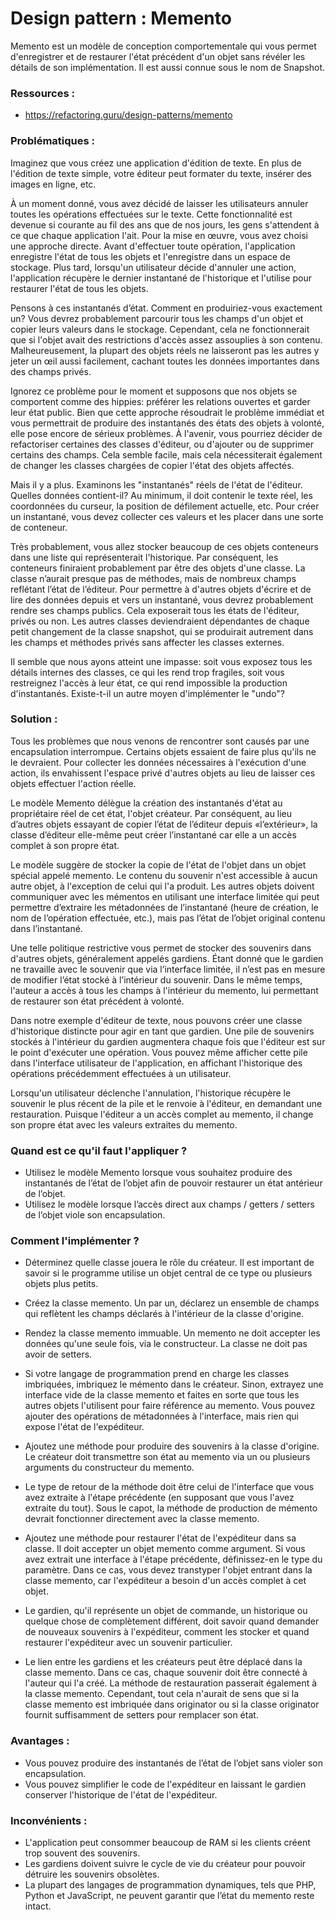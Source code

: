 # Design pattern : Memento

Memento est un modèle de conception comportementale qui vous permet d'enregistrer et de restaurer l'état précédent d'un objet sans révéler les détails de son implémentation. Il est aussi connue sous le nom de Snapshot.

### Ressources :

- https://refactoring.guru/design-patterns/memento

### Problématiques :

Imaginez que vous créez une application d'édition de texte. En plus de l'édition de texte simple, votre éditeur peut formater du texte, insérer des images en ligne, etc.

À un moment donné, vous avez décidé de laisser les utilisateurs annuler toutes les opérations effectuées sur le texte. Cette fonctionnalité est devenue si courante au fil des ans que de nos jours, les gens s'attendent à ce que chaque application l'ait. Pour la mise en œuvre, vous avez choisi une approche directe. Avant d'effectuer toute opération, l'application enregistre l'état de tous les objets et l'enregistre dans un espace de stockage. Plus tard, lorsqu'un utilisateur décide d'annuler une action, l'application récupère le dernier instantané de l'historique et l'utilise pour restaurer l'état de tous les objets.

Pensons à ces instantanés d’état. Comment en produiriez-vous exactement un? Vous devrez probablement parcourir tous les champs d'un objet et copier leurs valeurs dans le stockage. Cependant, cela ne fonctionnerait que si l'objet avait des restrictions d'accès assez assouplies à son contenu. Malheureusement, la plupart des objets réels ne laisseront pas les autres y jeter un œil aussi facilement, cachant toutes les données importantes dans des champs privés.

Ignorez ce problème pour le moment et supposons que nos objets se comportent comme des hippies: préférer les relations ouvertes et garder leur état public. Bien que cette approche résoudrait le problème immédiat et vous permettrait de produire des instantanés des états des objets à volonté, elle pose encore de sérieux problèmes. À l'avenir, vous pourriez décider de refactoriser certaines des classes d'éditeur, ou d'ajouter ou de supprimer certains des champs. Cela semble facile, mais cela nécessiterait également de changer les classes chargées de copier l'état des objets affectés.

Mais il y a plus. Examinons les "instantanés" réels de l'état de l'éditeur. Quelles données contient-il? Au minimum, il doit contenir le texte réel, les coordonnées du curseur, la position de défilement actuelle, etc. Pour créer un instantané, vous devez collecter ces valeurs et les placer dans une sorte de conteneur.

Très probablement, vous allez stocker beaucoup de ces objets conteneurs dans une liste qui représenterait l'historique. Par conséquent, les conteneurs finiraient probablement par être des objets d'une classe. La classe n’aurait presque pas de méthodes, mais de nombreux champs reflétant l’état de l’éditeur. Pour permettre à d'autres objets d'écrire et de lire des données depuis et vers un instantané, vous devrez probablement rendre ses champs publics. Cela exposerait tous les états de l'éditeur, privés ou non. Les autres classes deviendraient dépendantes de chaque petit changement de la classe snapshot, qui se produirait autrement dans les champs et méthodes privés sans affecter les classes externes.

Il semble que nous ayons atteint une impasse: soit vous exposez tous les détails internes des classes, ce qui les rend trop fragiles, soit vous restreignez l'accès à leur état, ce qui rend impossible la production d'instantanés. Existe-t-il un autre moyen d'implémenter le "undo"?


### Solution :

Tous les problèmes que nous venons de rencontrer sont causés par une encapsulation interrompue. Certains objets essaient de faire plus qu'ils ne le devraient. Pour collecter les données nécessaires à l'exécution d'une action, ils envahissent l'espace privé d'autres objets au lieu de laisser ces objets effectuer l'action réelle.

Le modèle Memento délègue la création des instantanés d'état au propriétaire réel de cet état, l'objet créateur. Par conséquent, au lieu d’autres objets essayant de copier l’état de l’éditeur depuis «l’extérieur», la classe d’éditeur elle-même peut créer l’instantané car elle a un accès complet à son propre état.

Le modèle suggère de stocker la copie de l'état de l'objet dans un objet spécial appelé memento. Le contenu du souvenir n'est accessible à aucun autre objet, à l'exception de celui qui l'a produit. Les autres objets doivent communiquer avec les mémentos en utilisant une interface limitée qui peut permettre d’extraire les métadonnées de l’instantané (heure de création, le nom de l’opération effectuée, etc.), mais pas l’état de l’objet original contenu dans l’instantané.

Une telle politique restrictive vous permet de stocker des souvenirs dans d'autres objets, généralement appelés gardiens. Étant donné que le gardien ne travaille avec le souvenir que via l’interface limitée, il n’est pas en mesure de modifier l’état stocké à l’intérieur du souvenir. Dans le même temps, l'auteur a accès à tous les champs à l'intérieur du memento, lui permettant de restaurer son état précédent à volonté.

Dans notre exemple d'éditeur de texte, nous pouvons créer une classe d'historique distincte pour agir en tant que gardien. Une pile de souvenirs stockés à l'intérieur du gardien augmentera chaque fois que l'éditeur est sur le point d'exécuter une opération. Vous pouvez même afficher cette pile dans l'interface utilisateur de l'application, en affichant l'historique des opérations précédemment effectuées à un utilisateur.

Lorsqu'un utilisateur déclenche l'annulation, l'historique récupère le souvenir le plus récent de la pile et le renvoie à l'éditeur, en demandant une restauration. Puisque l'éditeur a un accès complet au memento, il change son propre état avec les valeurs extraites du memento.

### Quand est ce qu'il faut l'appliquer ?

- Utilisez le modèle Memento lorsque vous souhaitez produire des instantanés de l’état de l’objet afin de pouvoir restaurer un état antérieur de l’objet.
- Utilisez le modèle lorsque l’accès direct aux champs / getters / setters de l’objet viole son encapsulation.

### Comment l'implémenter ?

- Déterminez quelle classe jouera le rôle du créateur. Il est important de savoir si le programme utilise un objet central de ce type ou plusieurs objets plus petits.

- Créez la classe memento. Un par un, déclarez un ensemble de champs qui reflètent les champs déclarés à l'intérieur de la classe d'origine.

- Rendez la classe memento immuable. Un memento ne doit accepter les données qu'une seule fois, via le constructeur. La classe ne doit pas avoir de setters.

- Si votre langage de programmation prend en charge les classes imbriquées, imbriquez le mémento dans le créateur. Sinon, extrayez une interface vide de la classe memento et faites en sorte que tous les autres objets l'utilisent pour faire référence au memento. Vous pouvez ajouter des opérations de métadonnées à l'interface, mais rien qui expose l'état de l'expéditeur.

- Ajoutez une méthode pour produire des souvenirs à la classe d'origine. Le créateur doit transmettre son état au memento via un ou plusieurs arguments du constructeur du memento.

- Le type de retour de la méthode doit être celui de l'interface que vous avez extraite à l'étape précédente (en supposant que vous l'avez extraite du tout). Sous le capot, la méthode de production de mémento devrait fonctionner directement avec la classe memento.

- Ajoutez une méthode pour restaurer l'état de l'expéditeur dans sa classe. Il doit accepter un objet memento comme argument. Si vous avez extrait une interface à l'étape précédente, définissez-en le type du paramètre. Dans ce cas, vous devez transtyper l'objet entrant dans la classe memento, car l'expéditeur a besoin d'un accès complet à cet objet.

- Le gardien, qu'il représente un objet de commande, un historique ou quelque chose de complètement différent, doit savoir quand demander de nouveaux souvenirs à l'expéditeur, comment les stocker et quand restaurer l'expéditeur avec un souvenir particulier.

- Le lien entre les gardiens et les créateurs peut être déplacé dans la classe memento. Dans ce cas, chaque souvenir doit être connecté à l'auteur qui l'a créé. La méthode de restauration passerait également à la classe memento. Cependant, tout cela n'aurait de sens que si la classe memento est imbriquée dans originator ou si la classe originator fournit suffisamment de setters pour remplacer son état.

### Avantages :

- Vous pouvez produire des instantanés de l’état de l’objet sans violer son encapsulation.
- Vous pouvez simplifier le code de l'expéditeur en laissant le gardien conserver l'historique de l'état de l'expéditeur.

### Inconvénients :

- L'application peut consommer beaucoup de RAM si les clients créent trop souvent des souvenirs.
- Les gardiens doivent suivre le cycle de vie du créateur pour pouvoir détruire les souvenirs obsolètes.
- La plupart des langages de programmation dynamiques, tels que PHP, Python et JavaScript, ne peuvent garantir que l’état du memento reste intact.